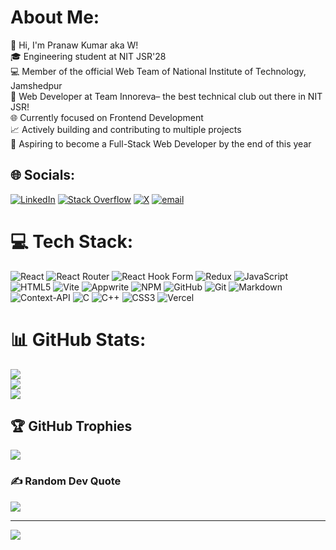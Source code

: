 # About Me:
👋 Hi, I'm Pranaw Kumar aka W!<br>🎓 Engineering student at NIT JSR'28<br>💻 Member of the official Web Team of National Institute of Technology, Jamshedpur<br>🚀 Web Developer at Team Innoreva– the best technical club out there in NIT JSR! <br>🌐 Currently focused on Frontend Development<br>📈 Actively building and contributing to multiple projects<br>🎯 Aspiring to become a Full-Stack Web Developer by the end of this year<br>


## 🌐 Socials:
[![LinkedIn](https://img.shields.io/badge/LinkedIn-%230077B5.svg?logo=linkedin&logoColor=white)](https://linkedin.com/in/https://www.linkedin.com/in/pranaw-kumar-710331215) [![Stack Overflow](https://img.shields.io/badge/-Stackoverflow-FE7A16?logo=stack-overflow&logoColor=white)](https://stackoverflow.com/users/prana.W) [![X](https://img.shields.io/badge/X-black.svg?logo=X&logoColor=white)](https://x.com/prana_W_) [![email](https://img.shields.io/badge/Email-D14836?logo=gmail&logoColor=white)](mailto:pramadhu.kumar@gmail.com) 

# 💻 Tech Stack:
![React](https://img.shields.io/badge/react-%2320232a.svg?style=for-the-badge&logo=react&logoColor=%2361DAFB) ![React Router](https://img.shields.io/badge/React_Router-CA4245?style=for-the-badge&logo=react-router&logoColor=white) ![React Hook Form](https://img.shields.io/badge/React%20Hook%20Form-%23EC5990.svg?style=for-the-badge&logo=reacthookform&logoColor=white) ![Redux](https://img.shields.io/badge/redux-%23593d88.svg?style=for-the-badge&logo=redux&logoColor=white) ![JavaScript](https://img.shields.io/badge/javascript-%23323330.svg?style=for-the-badge&logo=javascript&logoColor=%23F7DF1E) ![HTML5](https://img.shields.io/badge/html5-%23E34F26.svg?style=for-the-badge&logo=html5&logoColor=white) ![Vite](https://img.shields.io/badge/vite-%23646CFF.svg?style=for-the-badge&logo=vite&logoColor=white) ![Appwrite](https://img.shields.io/badge/Appwrite-%23FD366E.svg?style=for-the-badge&logo=appwrite&logoColor=white) ![NPM](https://img.shields.io/badge/NPM-%23CB3837.svg?style=for-the-badge&logo=npm&logoColor=white) ![GitHub](https://img.shields.io/badge/github-%23121011.svg?style=for-the-badge&logo=github&logoColor=white) ![Git](https://img.shields.io/badge/git-%23F05033.svg?style=for-the-badge&logo=git&logoColor=white) ![Markdown](https://img.shields.io/badge/markdown-%23000000.svg?style=for-the-badge&logo=markdown&logoColor=white) ![Context-API](https://img.shields.io/badge/Context--Api-000000?style=for-the-badge&logo=react) ![C](https://img.shields.io/badge/c-%2300599C.svg?style=for-the-badge&logo=c&logoColor=white) ![C++](https://img.shields.io/badge/c++-%2300599C.svg?style=for-the-badge&logo=c%2B%2B&logoColor=white) ![CSS3](https://img.shields.io/badge/css3-%231572B6.svg?style=for-the-badge&logo=css3&logoColor=white) ![Vercel](https://img.shields.io/badge/vercel-%23000000.svg?style=for-the-badge&logo=vercel&logoColor=white)
# 📊 GitHub Stats:
![](https://github-readme-stats.vercel.app/api?username=prana-w&theme=date_night&hide_border=false&include_all_commits=true&count_private=true)<br/>
![](https://nirzak-streak-stats.vercel.app/?user=prana-w&theme=date_night&hide_border=false)<br/>
![](https://github-readme-stats.vercel.app/api/top-langs/?username=prana-w&theme=date_night&hide_border=false&include_all_commits=true&count_private=true&layout=compact)

## 🏆 GitHub Trophies
![](https://github-profile-trophy.vercel.app/?username=prana-w&theme=dracula&no-frame=false&no-bg=true&margin-w=4)

### ✍️ Random Dev Quote
![](https://quotes-github-readme.vercel.app/api?type=horizontal&theme=dark)

---
[![](https://visitcount.itsvg.in/api?id=prana-w&icon=0&color=0)](https://visitcount.itsvg.in)
